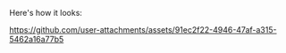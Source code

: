 Here's how it looks:


https://github.com/user-attachments/assets/91ec2f22-4946-47af-a315-5462a16a77b5

